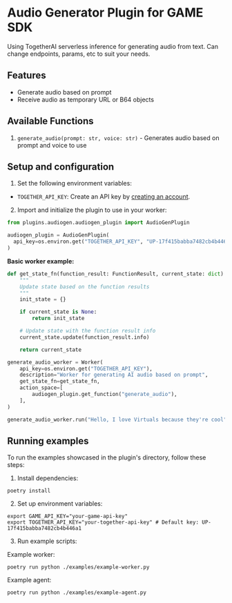 # Audio Generator Plugin for GAME SDK

Using TogetherAI serverless inference for generating audio from text.
Can change endpoints, params, etc to suit your needs.

## Features
- Generate audio based on prompt
- Receive audio as temporary URL or B64 objects

## Available Functions

1. `generate_audio(prompt: str, voice: str)` - Generates audio based on prompt and voice to use

## Setup and configuration
1. Set the following environment variables:
  - `TOGETHER_API_KEY`: Create an API key by [creating an account](https://together.ai).

2. Import and initialize the plugin to use in your worker:
```python
from plugins.audiogen.audiogen_plugin import AudioGenPlugin

audiogen_plugin = AudioGenPlugin(
  api_key=os.environ.get("TOGETHER_API_KEY", "UP-17f415babba7482cb4b446a1"),
)
```

**Basic worker example:**
```python
def get_state_fn(function_result: FunctionResult, current_state: dict) -> dict:
    """
    Update state based on the function results
    """
    init_state = {}

    if current_state is None:
        return init_state

    # Update state with the function result info
    current_state.update(function_result.info)

    return current_state

generate_audio_worker = Worker(
    api_key=os.environ.get("TOGETHER_API_KEY"),
    description="Worker for generating AI audio based on prompt",
    get_state_fn=get_state_fn,
    action_space=[
        audiogen_plugin.get_function("generate_audio"),
    ],
)

generate_audio_worker.run("Hello, I love Virtuals because they're cool")
```

## Running examples

To run the examples showcased in the plugin's directory, follow these steps:

1. Install dependencies:
```
poetry install
```

2. Set up environment variables:
```
export GAME_API_KEY="your-game-api-key"
export TOGETHER_API_KEY="your-together-api-key" # Default key: UP-17f415babba7482cb4b446a1
```

3. Run example scripts:

Example worker:
```
poetry run python ./examples/example-worker.py  
```

Example agent:
```
poetry run python ./examples/example-agent.py
```